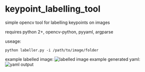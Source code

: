 # keypoint_labelling_tool
simple opencv tool for labelling keypoints on images

requires python 2+, opencv-python, pyyaml, argparse

useage:
```
python labeller.py -i /path/to/image/folder
```
example labelled image:
![labelled image](https://github.com/[username]/[reponame]/blob/[branch]/labelled.png?raw=true)
example generated yaml:
![yaml output](https://github.com/[username]/[reponame]/blob/[branch]/yaml.png?raw=true)

